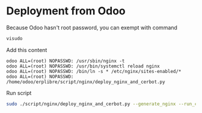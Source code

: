 # Deployment from Odoo

Because Odoo hasn't root password, you can exempt with command

```bash
visudo
```

Add this content

```text
odoo ALL=(root) NOPASSWD: /usr/sbin/nginx -t
odoo ALL=(root) NOPASSWD: /usr/bin/systemctl reload nginx
odoo ALL=(root) NOPASSWD: /bin/ln -s * /etc/nginx/sites-enabled/*
odoo ALL=(root) NOPASSWD: /home/odoo/erplibre/script/nginx/deploy_nginx_and_cerbot.py
```

Run script

```bash
sudo ./script/nginx/deploy_nginx_and_cerbot.py --generate_nginx --run_certbot --domain DOMAINS;DOMAINS
```

